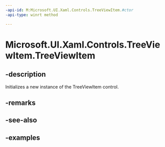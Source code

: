 ```yaml
---
-api-id: M:Microsoft.UI.Xaml.Controls.TreeViewItem.#ctor
-api-type: winrt method

---
```

<!-- Method syntax.
public TreeViewItem.TreeViewItem()
-->

# Microsoft.UI.Xaml.Controls.TreeViewItem.TreeViewItem


## -description

Initializes a new instance of the TreeViewItem control.


## -remarks


## -see-also


## -examples


